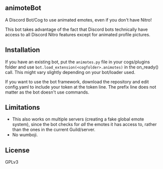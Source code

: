 ## animoteBot

A Discord Bot/Cog to use animated emotes, even if you don't have Nitro!

This bot takes advantage of the fact that Discord bots technically have access to all Discord Nitro features except for animated profile pictures.

## Installation

If you have an existing bot, put the `animotes.py` file in your cogs/plugins folder and use `bot.load_extension(<cogfolder>.animotes)` in the on_ready() call. This might vary slightly depending on your bot/loader used.

If you want to use the bot framework, download the repository and edit config.yaml to include your token at the token line. The prefix line does not matter as the bot doesn't use commands.

## Limitations

- This also works on multiple servers (creating a fake global emote system), since the bot checks for _all_ the emotes it has access to, rather than the ones in the current Guild/server.
- No wumboji.

## License

GPLv3
